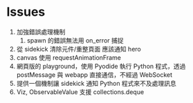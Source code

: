# Issues

1. 加強錯誤處理機制
    1. spawn 的錯誤無法用 on_error 捕捉
2. 從 sidekick 清除元件/重整頁面 應該通知 hero
3. canvas 使用 requestAnimationFrame
4. 網頁版的 playground，使用 Pyodide 執行 Python 程式，透過 postMessage 與 webapp 直接通信，不經過 WebSocket
5. 提供一個機制讓 sidekick 通知 Python 程式來不及處理訊息
6. Viz, ObservableValue 支援 collections.deque 
